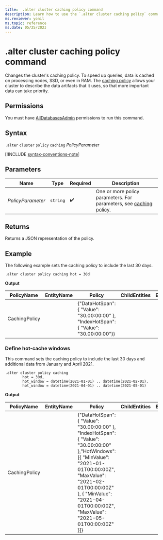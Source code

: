```yaml
---
title:  .alter cluster caching policy command
description: Learn how to use the `.alter cluster caching policy` command to change the cluster's caching policy.
ms.reviewer: yonil
ms.topic: reference
ms.date: 05/25/2023
---
```

# .alter cluster caching policy command

Changes the cluster's caching policy. To speed up queries, data is cached on processing nodes, SSD, or even in RAM. The [caching policy](cache-policy.md) allows your cluster to describe the data artifacts that it uses, so that more important data can take priority.

## Permissions

You must have [AllDatabasesAdmin](../access-control/role-based-access-control.md) permissions to run this command.

## Syntax

`.alter` `cluster` `policy` `caching` *PolicyParameter*  

[!INCLUDE [syntax-conventions-note](../includes/syntax-conventions-note.md)]

## Parameters

| Name | Type | Required | Description |
|--|--|--|--|
| *PolicyParameter* | `string` |  :heavy_check_mark: | One or more policy parameters. For parameters, see [caching policy](cache-policy.md).|

## Returns

Returns a JSON representation of the policy.

## Example

The following example sets the caching policy to include the last 30 days.

```kusto
.alter cluster policy caching hot = 30d
```

**Output**

|PolicyName|EntityName|Policy|ChildEntities|EntityType|
|---|---|---|---|---|
|CachingPolicy| |{"DataHotSpan": { "Value": "30.00:00:00" }, "IndexHotSpan": { "Value": "30.00:00:00"}}| |

### Define hot-cache windows

This command sets the caching policy to include the last 30 days and additional data from January and April 2021.

```kusto
.alter cluster policy caching 
        hot = 30d,
        hot_window = datetime(2021-01-01) .. datetime(2021-02-01),
        hot_window = datetime(2021-04-01) .. datetime(2021-05-01)
```

**Output**

|PolicyName|EntityName|Policy|ChildEntities|EntityType|
|---|---|---|---|---|
|CachingPolicy| |{"DataHotSpan": { "Value": "30.00:00:00" }, "IndexHotSpan": {    "Value": "30.00:00:00" },"HotWindows": [{ "MinValue": "2021-01-01T00:00:00Z", "MaxValue": "2021-02-01T00:00:00Z" }, { "MinValue": "2021-04-01T00:00:00Z", "MaxValue": "2021-05-01T00:00:00Z" }]}| |

